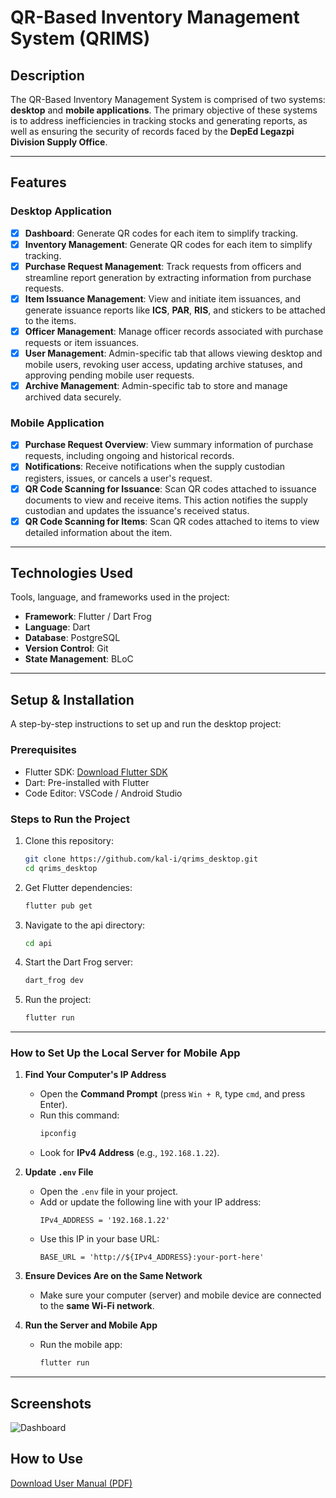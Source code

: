 # QR-Based Inventory Management System (QRIMS)

## **Description**

The QR-Based Inventory Management System is comprised of two systems: **desktop** and **mobile applications**. The primary objective of these systems is to address inefficiencies in tracking stocks and generating reports, as well as ensuring the security of records faced by the **DepEd Legazpi Division Supply Office**.

---

## **Features**

### **Desktop Application**

- [x] **Dashboard**: Generate QR codes for each item to simplify tracking.
- [x] **Inventory Management**: Generate QR codes for each item to simplify tracking.
- [x] **Purchase Request Management**: Track requests from officers and streamline report generation by extracting information from purchase requests. 
- [x] **Item Issuance Management**: View and initiate item issuances, and generate issuance reports like **ICS**, **PAR**, **RIS**, and stickers to be attached to the items.
- [x] **Officer Management**: Manage officer records associated with purchase requests or item issuances.
- [x] **User Management**: Admin-specific tab that allows viewing desktop and mobile users, revoking user access, updating archive statuses, and approving pending mobile user requests.
- [x] **Archive Management**: Admin-specific tab to store and manage archived data securely.

### **Mobile Application**

- [x] **Purchase Request Overview**: View summary information of purchase requests, including ongoing and historical records.
- [x] **Notifications**: Receive notifications when the supply custodian registers, issues, or cancels a user's request.
- [x] **QR Code Scanning for Issuance**: Scan QR codes attached to issuance documents to view and receive items. This action notifies the supply custodian and updates the issuance's received status.
- [x] **QR Code Scanning for Items**: Scan QR codes attached to items to view detailed information about the item.

---

## **Technologies Used**  
Tools, language, and frameworks used in the project:  
- **Framework**: Flutter / Dart Frog 
- **Language**: Dart  
- **Database**: PostgreSQL  
- **Version Control**: Git  
- **State Management**: BLoC

---

## **Setup & Installation**  
A step-by-step instructions to set up and run the desktop project:

### **Prerequisites**  
- Flutter SDK: [Download Flutter SDK](https://flutter.dev/docs/get-started/install)  
- Dart: Pre-installed with Flutter  
- Code Editor: VSCode / Android Studio  

### **Steps to Run the Project**  
1. Clone this repository:  
   ```bash
   git clone https://github.com/kal-i/qrims_desktop.git
   cd qrims_desktop
   ```  
2. Get Flutter dependencies:  
   ```bash
   flutter pub get
   ```  
3. Navigate to the api directory:  
   ```bash
   cd api
   ```  
4. Start the Dart Frog server:  
   ```bash
   dart_frog dev
   ```
5. Run the project:  
   ```bash
   flutter run
   ```
   
---

### **How to Set Up the Local Server for Mobile App**

1. **Find Your Computer's IP Address**  
   - Open the **Command Prompt** (press `Win + R`, type `cmd`, and press Enter).
   - Run this command:  
     ```bash
     ipconfig
     ```
   - Look for **IPv4 Address** (e.g., `192.168.1.22`).

2. **Update `.env` File**  
   - Open the `.env` file in your project.
   - Add or update the following line with your IP address:
     ```dotenv
     IPv4_ADDRESS = '192.168.1.22'
     ```
   - Use this IP in your base URL:
     ```dotenv
     BASE_URL = 'http://${IPv4_ADDRESS}:your-port-here'
     ```

3. **Ensure Devices Are on the Same Network**  
   - Make sure your computer (server) and mobile device are connected to the **same Wi-Fi network**.

4. **Run the Server and Mobile App**  
   - Run the mobile app:
     ```bash
     flutter run
     ```

---

## Screenshots  
![Dashboard](assets/screenshots/dashboard.png)  

## How to Use  
[Download User Manual (PDF)](https://github.com/kal-i/qrims_desktop/raw/main/UserManual.pdf)
